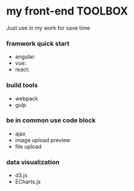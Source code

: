 # my front-end TOOLBOX
>
Just use in my work for save time

### framwork quick start
- angular:
- vue:
- react:

### build tools
- webpack
- gulp

### be in common use code block
- ajax
- image upload preview
- file upload

### data visualization
- d3.js
- ECharts.js
